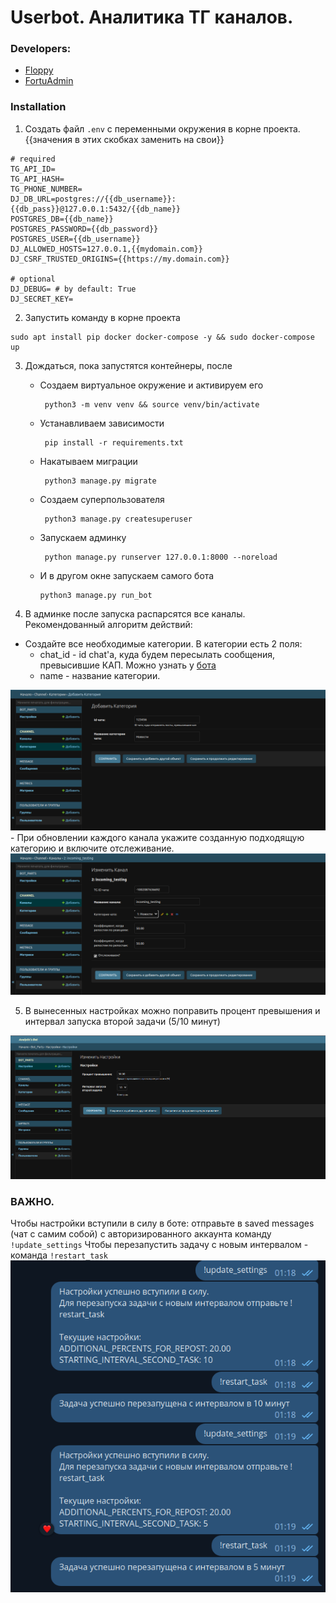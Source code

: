 # Userbot. Аналитика ТГ каналов.

### Developers:
- <a href='https://t.me/Flopp'>Floppy</a>
- <a href='https://t.me/maglctea'>FortuAdmin</a>

### Installation

1) Создать файл ```.env``` с переменными окружения в корне проекта. <br>{{значения в этих скобках заменить на свои}}
```
# required
TG_API_ID=
TG_API_HASH=
TG_PHONE_NUMBER=
DJ_DB_URL=postgres://{{db_username}}:{{db_pass}}@127.0.0.1:5432/{{db_name}}
POSTGRES_DB={{db_name}}
POSTGRES_PASSWORD={{db_password}}
POSTGRES_USER={{db_username}}
DJ_ALLOWED_HOSTS=127.0.0.1,{{mydomain.com}}
DJ_CSRF_TRUSTED_ORIGINS={{https://my.domain.com}}

# optional
DJ_DEBUG= # by default: True
DJ_SECRET_KEY=
```

2) Запустить команду в корне проекта 
```
sudo apt install pip docker docker-compose -y && sudo docker-compose up
```
3) Дождаться, пока запустятся контейнеры, после
   - Создаем виртуальное окружение и активируем его
       ```
        python3 -m venv venv && source venv/bin/activate
      ```
   - Устанавливаем зависимости
       ```
        pip install -r requirements.txt
      ```
   - Накатываем миграции
       ```
        python3 manage.py migrate
      ```
   - Создаем суперпользователя
      ```
       python3 manage.py createsuperuser
     ```
   - Запускаем админку
     ```
      python manage.py runserver 127.0.0.1:8000 --noreload
     ```
   - И в другом окне запускаем самого бота
     ```
     python3 manage.py run_bot
     ```

4) В админке после запуска распарсятся все каналы. Рекомендованный алгоритм действий:
- Создайте все необходимые категории. 
В категории есть 2 поля: 
    - chat_id - id chat'а, куда будем пересылать сообщения, превысившие КАП. Можно узнать у <a href='https://t.me/getmyid_bot'>бота</a>
    - name - название категории.
<img src="readme_images/create_category.png"/>
- При обновлении каждого канала укажите созданную подходящую категорию и включите отслеживание.
<img src="readme_images/enable_tracking.png"/>

5) В вынесенных настройках можно поправить процент превышения и интервал запуска второй задачи (5/10 минут)
<img src="readme_images/change_settings.png"/>

### ВАЖНО.
Чтобы настройки вступили в силу в боте: отправьте в saved messages (чат с самим собой) с авторизированного аккаунта команду ```!update_settings```
Чтобы перезапустить задачу с новым интервалом - команда ```!restart_task```<br>
<img src="readme_images/restart_task.png"/>